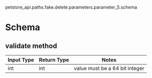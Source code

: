 petstore_api.paths.fake.delete.parameters.parameter_5.schema
# Schema

## validate method
Input Type | Return Type | Notes
------------ | ------------- | -------------
int | int | value must be a 64 bit integer

